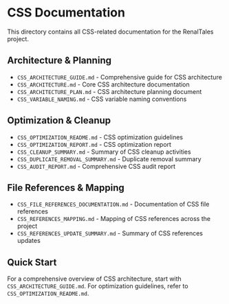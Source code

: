 # CSS Documentation

This directory contains all CSS-related documentation for the RenalTales project.

## Architecture & Planning
- `CSS_ARCHITECTURE_GUIDE.md` - Comprehensive guide for CSS architecture
- `CSS_ARCHITECTURE.md` - Core CSS architecture documentation
- `CSS_ARCHITECTURE_PLAN.md` - CSS architecture planning document
- `CSS_VARIABLE_NAMING.md` - CSS variable naming conventions

## Optimization & Cleanup
- `CSS_OPTIMIZATION_README.md` - CSS optimization guidelines
- `CSS_OPTIMIZATION_REPORT.md` - CSS optimization report
- `CSS_CLEANUP_SUMMARY.md` - Summary of CSS cleanup activities
- `CSS_DUPLICATE_REMOVAL_SUMMARY.md` - Duplicate removal summary
- `CSS_AUDIT_REPORT.md` - Comprehensive CSS audit report

## File References & Mapping
- `CSS_FILE_REFERENCES_DOCUMENTATION.md` - Documentation of CSS file references
- `CSS_REFERENCES_MAPPING.md` - Mapping of CSS references across the project
- `CSS_REFERENCES_UPDATE_SUMMARY.md` - Summary of CSS references updates

## Quick Start
For a comprehensive overview of CSS architecture, start with `CSS_ARCHITECTURE_GUIDE.md`.
For optimization guidelines, refer to `CSS_OPTIMIZATION_README.md`.
